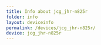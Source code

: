 ```yaml
---
title: Info about jcg_jhr-n825r
folder: info
layout: deviceinfo
permalink: /devices/jcg_jhr-n825r/
device: jcg_jhr-n825r
---
```


